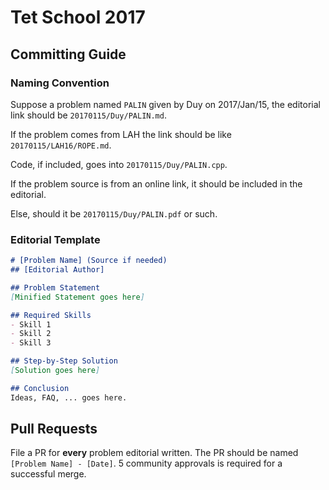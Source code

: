 # Tet School 2017

## Committing Guide

### Naming Convention

Suppose a problem named `PALIN` given by Duy on 2017/Jan/15, the editorial link should be `20170115/Duy/PALIN.md`.

If the problem comes from LAH the link should be like `20170115/LAH16/ROPE.md`.

Code, if included, goes into `20170115/Duy/PALIN.cpp`.

If the problem source is from an online link, it should be included in the editorial.

Else, should it be `20170115/Duy/PALIN.pdf` or such.

### Editorial Template

```markdown
# [Problem Name] (Source if needed)
## [Editorial Author]

## Problem Statement
[Minified Statement goes here]

## Required Skills
- Skill 1
- Skill 2
- Skill 3

## Step-by-Step Solution
[Solution goes here]

## Conclusion
Ideas, FAQ, ... goes here.
```

## Pull Requests
File a PR for **every** problem editorial written. The PR should be named `[Problem Name] - [Date]`. 5 community approvals is required for a successful merge.
